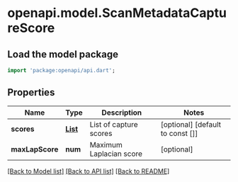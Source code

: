 # openapi.model.ScanMetadataCaptureScore

## Load the model package
```dart
import 'package:openapi/api.dart';
```

## Properties
Name | Type | Description | Notes
------------ | ------------- | ------------- | -------------
**scores** | [**List<ScanMetadataCaptureScoreScoresInner>**](ScanMetadataCaptureScoreScoresInner.md) | List of capture scores | [optional] [default to const []]
**maxLapScore** | **num** | Maximum Laplacian score | [optional] 

[[Back to Model list]](../README.md#documentation-for-models) [[Back to API list]](../README.md#documentation-for-api-endpoints) [[Back to README]](../README.md)


